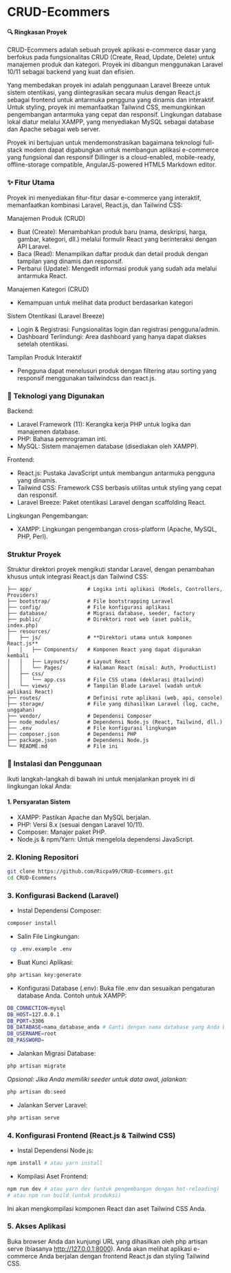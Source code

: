 # CRUD-Ecommers

#### 🔍 Ringkasan Proyek
CRUD-Ecommers adalah sebuah proyek aplikasi e-commerce dasar yang berfokus pada fungsionalitas CRUD (Create, Read, Update, Delete) untuk manajemen produk dan kategori. Proyek ini dibangun menggunakan Laravel 10/11 sebagai backend yang kuat dan efisien.

Yang membedakan proyek ini adalah penggunaan Laravel Breeze untuk sistem otentikasi, yang diintegrasikan secara mulus dengan React.js sebagai frontend untuk antarmuka pengguna yang dinamis dan interaktif. Untuk styling, proyek ini memanfaatkan Tailwind CSS, memungkinkan pengembangan antarmuka yang cepat dan responsif. Lingkungan database lokal diatur melalui XAMPP, yang menyediakan MySQL sebagai database dan Apache sebagai web server.

Proyek ini bertujuan untuk mendemonstrasikan bagaimana teknologi full-stack modern dapat digabungkan untuk membangun aplikasi e-commerce yang fungsional dan responsif
Dillinger is a cloud-enabled, mobile-ready, offline-storage compatible,
AngularJS-powered HTML5 Markdown editor.

### ✨ Fitur Utama
Proyek ini menyediakan fitur-fitur dasar e-commerce yang interaktif, memanfaatkan kombinasi Laravel, React.js, dan Tailwind CSS:

Manajemen Produk (CRUD)
- Buat (Create): Menambahkan produk baru (nama, deskripsi, harga, gambar, kategori, dll.) melalui formulir React yang berinteraksi dengan API Laravel.
- Baca (Read): Menampilkan daftar produk dan detail produk dengan tampilan yang dinamis dan responsif.
- Perbarui (Update): Mengedit informasi produk yang sudah ada melalui antarmuka React.

Manajemen Kategori (CRUD)
- Kemampuan untuk melihat data product berdasarkan kategori

Sistem Otentikasi (Laravel Breeze)
- Login & Registrasi: Fungsionalitas login dan registrasi pengguna/admin.
- Dashboard Terlindungi: Area dashboard yang hanya dapat diakses setelah otentikasi.

Tampilan Produk Interaktif
- Pengguna dapat menelusuri produk dengan filtering atau sorting yang responsif menggunakan tailwindcss dan react.js.

### 🚀 Teknologi yang Digunakan
Backend:
- Laravel Framework (11): Kerangka kerja PHP untuk logika dan manajemen database.
- PHP: Bahasa pemrograman inti.
- MySQL: Sistem manajemen database (disediakan oleh XAMPP).

Frontend:
- React.js: Pustaka JavaScript untuk membangun antarmuka pengguna yang dinamis.
- Tailwind CSS: Framework CSS berbasis utilitas untuk styling yang cepat dan responsif.
- Laravel Breeze: Paket otentikasi Laravel dengan scaffolding React.

Lingkungan Pengembangan:
- XAMPP: Lingkungan pengembangan cross-platform (Apache, MySQL, PHP, Perl).

### Struktur Proyek
Struktur direktori proyek mengikuti standar Laravel, dengan penambahan khusus untuk integrasi React.js dan Tailwind CSS:
```
├── app/                  # Logika inti aplikasi (Models, Controllers, Providers)
├── bootstrap/            # File bootstrapping Laravel
├── config/               # File konfigurasi aplikasi
├── database/             # Migrasi database, seeder, factory
├── public/               # Direktori root web (aset publik, index.php)
├── resources/
│   ├── js/               # **Direktori utama untuk komponen React.js**
│   │   ├── Components/   # Komponen React yang dapat digunakan kembali
│   │   ├── Layouts/      # Layout React
│   │   └── Pages/        # Halaman React (misal: Auth, ProductList)
│   ├── css/
│   │   └── app.css       # File CSS utama (deklarasi @tailwind)
│   └── views/            # Tampilan Blade Laravel (wadah untuk aplikasi React)
├── routes/               # Definisi rute aplikasi (web, api, console)
├── storage/              # File yang dihasilkan Laravel (log, cache, unggahan)
├── vendor/               # Dependensi Composer
├── node_modules/         # Dependensi Node.js (React, Tailwind, dll.)
├── .env                  # File konfigurasi lingkungan
├── composer.json         # Dependensi PHP
├── package.json          # Dependensi Node.js
└── README.md             # File ini
```

### 🔧 Instalasi dan Penggunaan
Ikuti langkah-langkah di bawah ini untuk menjalankan proyek ini di lingkungan lokal Anda:
#### 1. Persyaratan Sistem
- XAMPP: Pastikan Apache dan MySQL berjalan.
- PHP: Versi 8.x (sesuai dengan Laravel 10/11).
- Composer: Manajer paket PHP.
- Node.js & npm/Yarn: Untuk mengelola dependensi JavaScript.

### 2. Kloning Repositori
```sh
git clone https://github.com/Ricpa99/CRUD-Ecommers.git
cd CRUD-Ecommers
```

### 3. Konfigurasi Backend (Laravel)
- Instal Dependensi Composer:
```sh
composer install
```
- Salin File Lingkungan:
```sh
 cp .env.example .env
```
- Buat Kunci Aplikasi:
```sh
php artisan key:generate
```
- Konfigurasi Database (.env):
Buka file .env dan sesuaikan pengaturan database Anda. Contoh untuk XAMPP:
```sh
DB_CONNECTION=mysql
DB_HOST=127.0.0.1
DB_PORT=3306
DB_DATABASE=nama_database_anda # Ganti dengan nama database yang Anda buat
DB_USERNAME=root
DB_PASSWORD=
```
- Jalankan Migrasi Database:
```sh
php artisan migrate
```

_Opsional: Jika Anda memiliki seeder untuk data awal, jalankan:_
```sh
php artisan db:seed
```
- Jalankan Server Laravel:
```sh
php artisan serve
```

### 4. Konfigurasi Frontend (React.js & Tailwind CSS)
- Instal Dependensi Node.js:
```sh
npm install # atau yarn install
```
- Kompilasi Aset Frontend:
```sh
npm run dev # atau yarn dev (untuk pengembangan dengan hot-reloading)
# atau npm run build (untuk produksi)
```
Ini akan mengkompilasi komponen React dan aset Tailwind CSS Anda.

### 5. Akses Aplikasi
Buka browser Anda dan kunjungi URL yang dihasilkan oleh php artisan serve (biasanya http://127.0.0.1:8000). Anda akan melihat aplikasi e-commerce Anda berjalan dengan frontend React.js dan styling Tailwind CSS.
